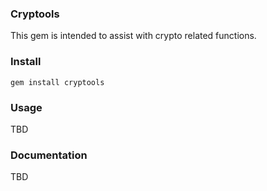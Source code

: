### Cryptools
This gem is intended to assist with crypto related functions.

### Install
```
gem install cryptools
```
### Usage
TBD

### Documentation
TBD


